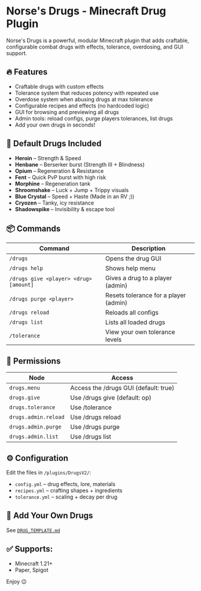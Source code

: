 # Norse's Drugs - Minecraft Drug Plugin

Norse's Drugs is a powerful, modular Minecraft plugin that adds craftable, configurable combat drugs with effects, tolerance, overdosing, and GUI support.

## 🔥 Features
- Craftable drugs with custom effects
- Tolerance system that reduces potency with repeated use
- Overdose system when abusing drugs at max tolerance
- Configurable recipes and effects (no hardcoded logic)
- GUI for browsing and previewing all drugs
- Admin tools: reload configs, purge players tolerances, list drugs
- Add your own drugs in seconds!

## 🧪 Default Drugs Included
- **Heroin** – Strength & Speed
- **Henbane** – Berserker burst (Strength III + Blindness)
- **Opium** – Regeneration & Resistance
- **Fent** – Quick PvP burst with high risk
- **Morphine** – Regeneration tank
- **Shroomshake** – Luck + Jump + Trippy visuals
- **Blue Crystal** – Speed + Haste (Made in an RV ;))
- **Cryozen** – Tanky, icy resistance
- **Shadowspike** – Invisibility & escape tool

## 📦 Commands

| Command | Description |
|--------|-------------|
| `/drugs` | Opens the drug GUI |
| `/drugs help` | Shows help menu |
| `/drugs give <player> <drug> [amount]` | Gives a drug to a player (admin) |
| `/drugs purge <player>` | Resets tolerance for a player (admin) |
| `/drugs reload` | Reloads all configs |
| `/drugs list` | Lists all loaded drugs |
| `/tolerance` | View your own tolerance levels |

## 🔐 Permissions

| Node | Access |
|------|--------|
| `drugs.menu` | Access the /drugs GUI (default: true) |
| `drugs.give` | Use /drugs give (default: op) |
| `drugs.tolerance` | Use /tolerance |
| `drugs.admin.reload` | Use /drugs reload |
| `drugs.admin.purge` | Use /drugs purge |
| `drugs.admin.list` | Use /drugs list |

## ⚙️ Configuration
Edit the files in `/plugins/DrugsV2/`:
- `config.yml` – drug effects, lore, materials
- `recipes.yml` – crafting shapes + ingredients
- `tolerance.yml` – scaling + decay per drug

## 📘 Add Your Own Drugs
See [`DRUG_TEMPLATE.md`](./DRUG_TEMPLATE.md)

## ✅ Supports:
- Minecraft 1.21+
- Paper, Spigot

Enjoy 😉
